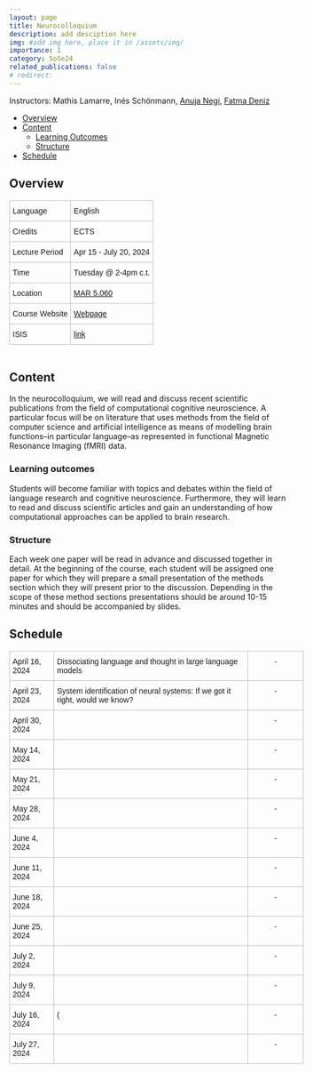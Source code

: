 ```yaml
---
layout: page
title: Neurocolloquium
description: add desciption here
img: #add img here, place it in /assets/img/
importance: 1
category: SoSe24
related_publications: false
# redirect:
---
```


Instructors: Mathis Lamarre, Inés Schönmann, [Anuja Negi](https://anujanegi.me/), [Fatma Deniz](https://www.fatmanet.com/)

- [Overview](#overview)
- [Content](#content)
  - [Learning Outcomes](#learning-outcomes)
  - [Structure](#structure)
- [Schedule](#schedule)

## Overview

<style type="text/css">
.tg  {border-collapse:collapse;border-spacing:0;margin:0px auto;}
.tg td{border-color:black;border-style:solid;border-width:1px;font-family:Arial, sans-serif;font-size:14px;
  overflow:hidden;padding:10px 5px;word-break:normal;}
.tg th{border-color:black;border-style:solid;border-width:1px;font-family:Arial, sans-serif;font-size:14px;
  font-weight:normal;overflow:hidden;padding:10px 5px;word-break:normal;}
.tg .tg-wo29{border-color:#c0c0c0;text-align:left;vertical-align:top}
</style>
<table class="tg" style="undefined;table-layout: fixed; width: 750px">
<!-- <colgroup>
<col style="width: 204px">
<col style="width: 675px">
</colgroup> -->
<tbody>
  <tr>
    <td class="tg-wo29"><span style="font-weight:400;font-style:normal;text-decoration:none;background-color:transparent">Language</span></td>
    <td class="tg-wo29">English</td>
  </tr>
  <tr>
    <td class="tg-wo29">Credits</td>
    <td class="tg-wo29"> ECTS</td>
  </tr>
  <tr>
    <td class="tg-wo29">Lecture Period</td>
    <td class="tg-wo29">Apr 15 - July 20, 2024</td>
  </tr>
  <tr>
    <td class="tg-wo29">Time</td>
    <td class="tg-wo29">Tuesday @ 2-4pm c.t.</td>
  </tr>
  <tr>
    <td class="tg-wo29">Location</td>
    <td class="tg-wo29"><a href="https://maps.app.goo.gl/MhXJw12oPjEhnDbt6" target="_blank" rel="noopener noreferrer">MAR 5.060</a></td>
  </tr>
  <tr>
    <td class="tg-wo29">Course Website</td>
    <td class="tg-wo29"><a href="https://denizenslab.github.io/teaching/seminars/Neurocolloqium/" target="_blank" rel="noopener noreferrer">Webpage</a></td>
  </tr>
  <tr>
    <td class="tg-wo29">ISIS</td>
    <td class="tg-wo29"><a href="" target="_blank" rel="noopener noreferrer">link</a></td>
  </tr>
</tbody>
</table>
<br>

## Content

In the neurocolloquium, we will read and discuss recent scientific publications from the field of computational cognitive neuroscience.
A particular focus will be on literature that uses methods from the field of computer science and artificial intelligence as means of modelling brain functions–in particular language–as represented in functional Magnetic Resonance Imaging (fMRI) data.

### Learning outcomes

Students will become familiar with topics and debates within the field of language research and cognitive neuroscience.
Furthermore, they will learn to read and discuss scientific articles and gain an understanding of how computational approaches can be applied to brain research.

### Structure

Each week one paper will be read in advance and discussed together in detail.
At the beginning of the course, each student will be assigned one paper for which they will prepare a small presentation of the methods section which they will present prior to the discussion.
Depending in the scope of these method sections presentations should be around 10-15 minutes and should be accompanied by slides.

## Schedule

<style type="text/css">
.tg  {border-collapse:collapse;border-spacing:0;margin:0px auto;}
.tg td{border-color:black;border-style:solid;border-width:1px;font-family:Arial, sans-serif;font-size:14px;
  overflow:hidden;padding:10px 5px;word-break:normal;}
.tg th{border-color:black;border-style:solid;border-width:1px;font-family:Arial, sans-serif;font-size:14px;
  font-weight:normal;overflow:hidden;padding:10px 5px;word-break:normal;}
.tg .tg-wo29{border-color:#c0c0c0;text-align:left;vertical-align:top}
.tg .tg-fzdr{border-color:#c0c0c0;text-align:center;vertical-align:top}
</style>
<table class="tg" style="undefined;table-layout: fixed; width: 750px">
<colgroup>
<col style="width: 80px">
<col style="width: 350px">
<col style="width: 100px">
</colgroup>
<tbody>
  <tr>
    <td class="tg-wo29">April 16, 2024</td>
    <td class="tg-wo29">Dissociating language and thought in large language models</td>
    <td class="tg-fzdr">-</td>
  </tr>
  <tr>
    <td class="tg-wo29">April 23, 2024</td>
    <td class="tg-wo29">System identification of neural systems: If we got it right, would we know?</td>
    <td class="tg-fzdr">-</td>
  </tr>
  <tr>
    <td class="tg-wo29">April 30, 2024</td>
    <td class="tg-wo29"></td>
    <td class="tg-fzdr">-</td>
  </tr>
  <tr>
    <td class="tg-wo29">May 14, 2024</td>
    <td class="tg-wo29"></td>
    <td class="tg-fzdr">-</td>
  </tr>
  <tr>
    <td class="tg-wo29">May 21, 2024</td>
    <td class="tg-wo29"></td>
    <td class="tg-fzdr">-</td>
  </tr>
  <tr>
    <td class="tg-wo29">May 28, 2024</td>
    <td class="tg-wo29"></td>
    <td class="tg-fzdr">-</td>
  </tr>
  <tr>
    <td class="tg-wo29">June 4, 2024</td>
    <td class="tg-wo29"></td>
    <td class="tg-fzdr">-</td>
  </tr>
  <tr>
    <td class="tg-wo29">June 11, 2024</td>
    <td class="tg-wo29"></td>
    <td class="tg-fzdr">-</td>
  </tr>
  <tr>
    <td class="tg-wo29">June 18, 2024</td>
    <td class="tg-wo29"></td>
    <td class="tg-fzdr">-</td>
  </tr>
  <tr>
    <td class="tg-wo29">June 25, 2024</td>
    <td class="tg-wo29"></td>
    <td class="tg-fzdr">-</td>
  </tr>
  <tr>
    <td class="tg-wo29">July 2, 2024</td>
    <td class="tg-wo29"></td>
    <td class="tg-fzdr">-</td>
  </tr>
  <tr>
    <td class="tg-wo29">July 9, 2024</td>
    <td class="tg-wo29"></td>
    <td class="tg-fzdr">-</td>
  </tr>
  <tr>
    <td class="tg-wo29">July 16, 2024</td>
    <td class="tg-wo29">(</td>
    <td class="tg-fzdr">-</td>
  </tr>
  <tr>
    <td class="tg-wo29">July 27, 2024</td>
    <td class="tg-wo29"></td>
    <td class="tg-fzdr">-</td>
  </tr>
</tbody>
</table>
<br>
